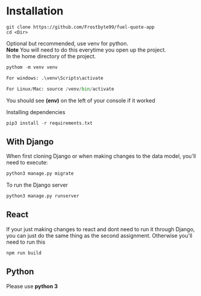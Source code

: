 # Installation

```git
git clone https://github.com/Frostbyte99/fuel-quote-app
cd <Dir>
```

Optional but recommended, use venv for python.  
**Note** You will need to do this everytime you open up the project.  
In the home directory of the project.  

```python
pythom -m venv venv

For windows: .\venv\Scripts\activate

For Linux/Mac: source /venv/bin/activate
```

You should see **(env)** on the left of your console if it worked

Installing dependencies

```python
pip3 install -r requirements.txt
```

## With Django

When first cloning Django or when making changes to the data model, you'll need to execute:

```python
python3 manage.py migrate
```

To run the Django server

```python
python3 manage.py runserver
```

## React

If your just making changes to react and dont need to run it through Django, you can just do the same thing as the second assignment. Otherwise you'll need to run this

```python
npm run build
```

## Python

Please use **python 3**
